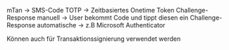 mTan → SMS-Code TOTP → Zeitbasiertes Onetime Token Challenge-Response manuell → User bekommt Code und tippt diesen ein Challenge-Response automatische → z.B Microsoft Authenticator

Können auch für Transaktionssignierung verwendet werden
